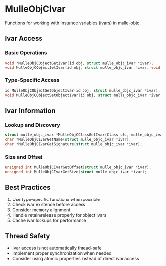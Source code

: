 # MulleObjCIvar

Functions for working with instance variables (ivars) in mulle-objc.

## Ivar Access

### Basic Operations
```c
void *MulleObjCObjectGetIvar(id obj, struct mulle_objc_ivar *ivar);
void MulleObjCObjectSetIvar(id obj, struct mulle_objc_ivar *ivar, void *value);
```

### Type-Specific Access
```c
id MulleObjCObjectGetObjectIvar(id obj, struct mulle_objc_ivar *ivar);
void MulleObjCObjectSetObjectIvar(id obj, struct mulle_objc_ivar *ivar, id value);
```

## Ivar Information

### Lookup and Discovery
```c
struct mulle_objc_ivar *MulleObjCClassGetIvar(Class cls, mulle_objc_ivarid_t ivarid);
char *MulleObjCIvarGetName(struct mulle_objc_ivar *ivar);
char *MulleObjCIvarGetSignature(struct mulle_objc_ivar *ivar);
```

### Size and Offset
```c
unsigned int MulleObjCIvarGetOffset(struct mulle_objc_ivar *ivar);
unsigned int MulleObjCIvarGetSize(struct mulle_objc_ivar *ivar);
```

## Best Practices

1. Use type-specific functions when possible
2. Check ivar existence before access
3. Consider memory alignment
4. Handle retain/release properly for object ivars
5. Cache ivar lookups for performance

## Thread Safety

- Ivar access is not automatically thread-safe
- Implement proper synchronization when needed
- Consider using atomic properties instead of direct ivar access
